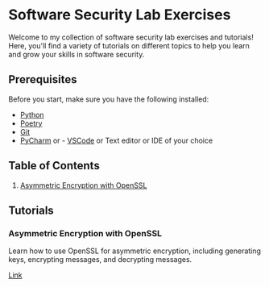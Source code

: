 # Software Security Lab Exercises 

Welcome to my collection of software security lab exercises and tutorials!
Here, you'll find a variety of tutorials on different topics to help you learn and grow your skills in software security.

## Prerequisites

Before you start, make sure you have the following installed:
- [Python](https://www.python.org/downloads/)
- [Poetry](https://python-poetry.org/docs/)
- [Git](https://git-scm.com/downloads)
- [PyCharm](https://www.jetbrains.com/pycharm/download/) or - [VSCode](https://code.visualstudio.com/download) or Text editor or IDE of your choice

## Table of Contents

1. [Asymmetric Encryption with OpenSSL](#asymmetric-encryption-with-openssl)

## Tutorials

### Asymmetric Encryption with OpenSSL

Learn how to use OpenSSL for asymmetric encryption, including generating keys, encrypting messages, and decrypting messages.

[Link](./asymmetric_encryption/README.md)